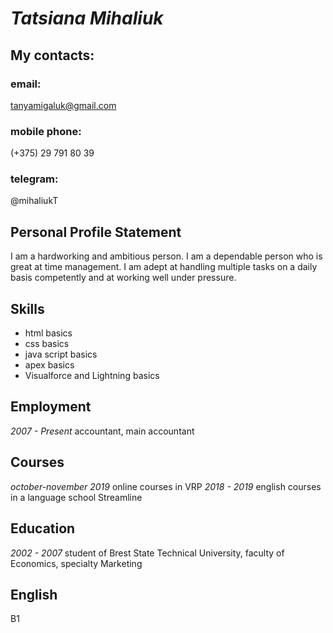 ﻿# _**Tatsiana Mihaliuk**_
## My contacts:

### email:
tanyamigaluk@gmail.com

### mobile phone:
(+375) 29 791 80 39

### telegram:
@mihaliukT

## Personal Profile Statement
I am a hardworking and ambitious person. I am a dependable person who is great at time management. 
I am adept at handling multiple tasks on a daily basis competently and at working well under pressure.

## Skills
* html basics
* css basics
* java script basics
* apex basics
* Visualforce and Lightning basics

## Employment
*2007 - Present*    accountant, main accountant

## Сourses
*october-november 2019*  online courses in VRP
*2018 - 2019* english courses in a language school Streamline

## Education
*2002 - 2007* student of Brest State Technical University, faculty of Economics, specialty Marketing

## English
B1
